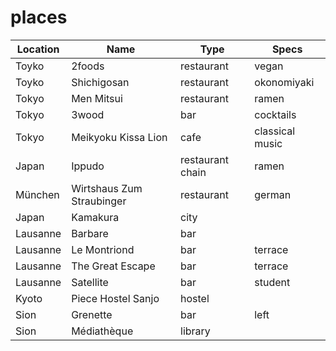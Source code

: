 # places

| Location | Name                      | Type             | Specs           |
| -------- | ------------------------- | ---------------- | --------------- |
| Toyko    | 2foods                    | restaurant       | vegan           |
| Toyko    | Shichigosan               | restaurant       | okonomiyaki     |
| Tokyo    | Men Mitsui                | restaurant       | ramen           |
| Tokyo    | 3wood                     | bar              | cocktails       |
| Tokyo    | Meikyoku Kissa Lion       | cafe             | classical music |
| Japan    | Ippudo                    | restaurant chain | ramen           |
| München  | Wirtshaus Zum Straubinger | restaurant       | german          |
| Japan    | Kamakura                  | city             |                 |
| Lausanne | Barbare                   | bar              |                 |
| Lausanne | Le Montriond              | bar              | terrace         |
| Lausanne | The Great Escape          | bar              | terrace         |
| Lausanne | Satellite                 | bar              | student         |
| Kyoto    | Piece Hostel Sanjo        | hostel           |                 |
| Sion     | Grenette                  | bar              | left            |
| Sion     | Médiathèque               | library          |                 |